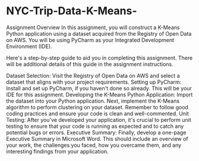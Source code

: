 # NYC-Trip-Data-K-Means-


Assignment Overview
In this assignment, you will construct a K-Means Python application using a dataset acquired from the Registry of Open Data on AWS. You will be using PyCharm as your Integrated Development Environment (IDE).  

Here's a step-by-step guide to aid you in completing this assignment. There will be additional details of this guide in the assignment instructions. 

Dataset Selection: Visit the Registry of Open Data on AWS and select a dataset that aligns with your project requirements. 
Setting up PyCharm: Install and set up PyCharm, if you haven't done so already. This will be your IDE for this assignment.
Developing the K-Means Python Application: Import the dataset into your Python application. Next, implement the K-Means algorithm to perform clustering on your dataset. Remember to follow good coding practices and ensure your code is clean and well-commented.
Unit Testing: After you've developed your application, it's crucial to perform unit testing to ensure that your code is running as expected and to catch any potential bugs or errors.
Executive Summary: Finally, develop a one-page Executive Summary in Microsoft Word. This should include an overview of your work, the challenges you faced, how you overcame them, and any interesting findings from your application. 
